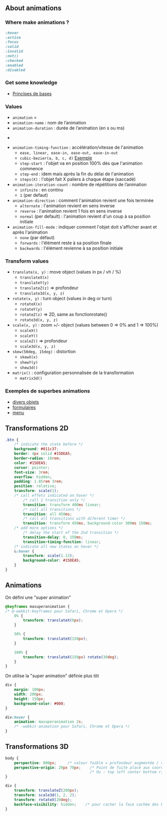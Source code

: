 ## About animations
### Where make animations ?
```css
:hover
:active
:focus
:valid
:invalid
:not()
:checked
:enabled
:disabled
```
### Get some knowledge
- [Principes de bases](https://openclassrooms.com/en/courses/5625816-create-modern-css-animations/5794716-apply-the-12-principles-of-animation-to-the-web)

### Values
- ```animation``` = 
- ```animation-name``` : nom de l’animation
- ```animation-duration``` : durée de l’animation (en s ou ms)
- ```animation-delay** : délai de démarrage de l'animation (valeur négative possible)
- ```animation-timing-function``` : accélération/vitesse de l'animation
  - ```ease, linear, ease-in, ease-out, ease-in-out```
  - ```cubic-bezier(a, b, c, d)``` [Exemple](https://cubic-bezier.com/#.17,.67,.83,.67)
  - ```step-start``` : l'objet va en position 100% dès que l'animation commence
  - ```step-end``` : idem mais après la fin du délai de l'animation
  - ```steps(X)``` : l'objet fait X paliers à chaque étape (saccadé)
- ```animation-iteration-count``` : nombre de répétitions de l’animation
  - ```infinite``` : en continu
  - ```1``` (per defaut)
- ```animation-direction``` : comment l'animation revient une fois terminée
  - ```alternate``` : l'animation revient en sens inverse
  - ```reverse``` : l'animation revient 1 fois en sens inverse
  - ```normal``` (per default) : l'animation revient d'un coup à sa position initiale
- ```animation-fill-mode``` : indiquer comment l'objet doit s'afficher avant et après l'animation
  - ```none``` (par défaut)
  - ```forwards``` : l'élément reste à sa position finale
  - ```backwards``` : l'élément revienne à sa position initiale

### Transform values
- ```translate(x, y)``` : move object (values in px / vh / %)
    - ```translateX(x)```
    - ```translateY(y)```
    - ```translateZ(z)``` => profondeur
    - ```translate3d(x, y, z)```
- ```rotate(x, y)``` : turn object (values in deg or turn)
    - ```rotateX(x)```
    - ```rotateY(y)```
    - ```rotateZ(z)``` => 2D, same as fonctionrotate()
    - ```rotate3d(x, y, z)```
- ```scale(x, y)``` : zoom +/- object (values between 0 => 0% and 1 => 100%)
    - ```scaleX()```
    - ```scaleY()```
    - ```scaleZ()``` => profondeur
    - ```scale3d(x, y, z)```
- ```skew(50deg, 15deg)``` : distortion
    - ```skewX(x)```
    - ```shewY(y)```
    - ```shew3d()```
- ```matrix()``` : configuration personnalisée de la transformation
    - ```matrix3d()```

### Exemples de superbes animations
- [divers objets](https://openclassrooms.com/en/courses/5625816-create-modern-css-animations/5792421-use-pseudo-selectors-to-trigger-css-transitions)
- [formulaires](https://openclassrooms.com/en/courses/5625816-create-modern-css-animations/6155531-manipulate-and-reuse-css-animations)
- [menu](https://openclassrooms.com/en/courses/5625816-create-modern-css-animations/6155536-refine-your-animations-with-chromes-animation-tool)

## Transformations 2D
```css
.btn {
    /* indicate the state before */
    background: #011c37;
    border: 4px solid #15DEA5;
    border-radius: 10rem;
    color: #15DEA5;
    cursor: pointer;
    font-size: 3rem;
    overflow: hidden;
    padding: 1.85rem 3rem;
    position: relative;
    transform: scale(1);
    /* call effets indicated on hover */
        /* call 1 transition only */
        transition: transform 400ms linear;
        /* call all transitions */
        transition: all 450ms;
        /* call all transitions with diferent timer */
        transition: transform 450ms, background-color 300ms 150ms;
    /* add more options */
        /* delay the start of the 2nd transition */
        transition-delay: 0, 150ms;
        transition-timing-function: linear;
    /* indicate all new states on hover */
    &:hover {
        transform: scale(1.13);
        background-color: #15DEA5;
    }
}
```

## Animations
On défini une "super animation"
```css
@keyframes masuperanimation {
/* @-webkit-keyframes pour Safari, Chrome et Opera */
    0% {
        transform: translateX(0px);
    }

    50% {
        transform: translateX(150px);
    }

    100% {
        transform: translateX(150px) rotate(30deg);
    }
}
```

On utilise la "super animation" définie plus tôt
```css
div {
    margin: 100px;
    width: 200px;
    height: 150px;
    background-color: #008;
}

div:hover {
    animation: masuperanimation 2s;
    /* -webkit-animation pour Safari, Chrome et Opera */
}
```

## Transformations 3D
```css
body {
    perspective: 800px;     /* valeur faible = profondeur augmentée / valeur élevée = profondeur diminuée */
    perspective-origin: 20px 70px;    /* Point de fuite placé aux coordonnées (20 x, 70 y)
                                      /* Ou : top left center bottom right */
}

div {
    transform: translateZ(200px);
    transform: scale3d(1, 2, 2);
    transform: rotateX(20deg);
    backface-visibility: hidden;    /* pour cacher la face cachée des blocs (non cachée par défaut) */
}
```

